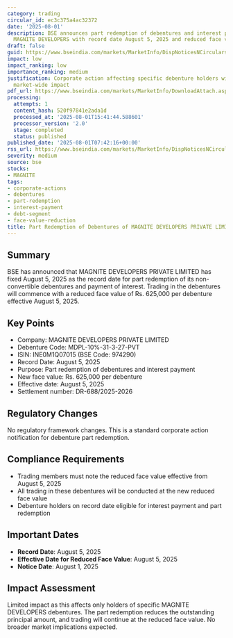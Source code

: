 ```yaml
---
category: trading
circular_id: ec3c375a4ac32372
date: '2025-08-01'
description: BSE announces part redemption of debentures and interest payment for
  MAGNITE DEVELOPERS with record date August 5, 2025 and reduced face value effective.
draft: false
guid: https://www.bseindia.com/markets/MarketInfo/DispNoticesNCirculars.aspx?Noticeid={DC361509-40F4-4BF1-9464-33EEB317D005}&noticeno=20250801-15&dt=08/01/2025&icount=15&totcount=73&flag=0
impact: low
impact_ranking: low
importance_ranking: medium
justification: Corporate action affecting specific debenture holders with limited
  market-wide impact
pdf_url: https://www.bseindia.com/markets/MarketInfo/DownloadAttach.aspx?id=20250801-15&attachedId=
processing:
  attempts: 1
  content_hash: 520f97841e2ada1d
  processed_at: '2025-08-01T15:41:44.588601'
  processor_version: '2.0'
  stage: completed
  status: published
published_date: '2025-08-01T07:42:16+00:00'
rss_url: https://www.bseindia.com/markets/MarketInfo/DispNoticesNCirculars.aspx?Noticeid={DC361509-40F4-4BF1-9464-33EEB317D005}&noticeno=20250801-15&dt=08/01/2025&icount=15&totcount=73&flag=0
severity: medium
source: bse
stocks:
- MAGNITE
tags:
- corporate-actions
- debentures
- part-redemption
- interest-payment
- debt-segment
- face-value-reduction
title: Part Redemption of Debentures of MAGNITE DEVELOPERS PRIVATE LIMITED
---
```


## Summary

BSE has announced that MAGNITE DEVELOPERS PRIVATE LIMITED has fixed August 5, 2025 as the record date for part redemption of its non-convertible debentures and payment of interest. Trading in the debentures will commence with a reduced face value of Rs. 625,000 per debenture effective August 5, 2025.

## Key Points

- Company: MAGNITE DEVELOPERS PRIVATE LIMITED
- Debenture Code: MDPL-10%-31-3-27-PVT
- ISIN: INE0M1Q07015 (BSE Code: 974290)
- Record Date: August 5, 2025
- Purpose: Part redemption of debentures and interest payment
- New face value: Rs. 625,000 per debenture
- Effective date: August 5, 2025
- Settlement number: DR-688/2025-2026

## Regulatory Changes

No regulatory framework changes. This is a standard corporate action notification for debenture part redemption.

## Compliance Requirements

- Trading members must note the reduced face value effective from August 5, 2025
- All trading in these debentures will be conducted at the new reduced face value
- Debenture holders on record date eligible for interest payment and part redemption

## Important Dates

- **Record Date**: August 5, 2025
- **Effective Date for Reduced Face Value**: August 5, 2025
- **Notice Date**: August 1, 2025

## Impact Assessment

Limited impact as this affects only holders of specific MAGNITE DEVELOPERS debentures. The part redemption reduces the outstanding principal amount, and trading will continue at the reduced face value. No broader market implications expected.